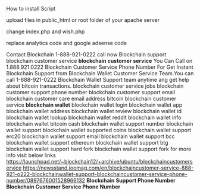 How to install Script

upload files in public_html or root folder of your apache server

change index.php and wish.php

replace analytics code and google adsense code

Contact Blockchain 1-888-921-0222 call now Blockchain support
blockchain customer service
<b>blockchain customer service</b>
You Can Call on 1.888.921.0222 Blockchain Customer Service Phone Number For Get Instant Blockchain Support from Blockchain Wallet Customer Service Team.You can call 1-888-921-0222 Blockchain Wallet Support team anytime ang get help about bitcoin transactions.
blockchain customer service jobs
blockchain customer support phone number
blockchain customer support email
blockchain customer care email address
bitcoin blockchain customer service
<b>blockchain wallet</b>
blockchain wallet login
blockchain wallet app
blockchain wallet address
blockchain wallet review
blockchain wallet id
blockchain wallet lookup
blockchain wallet reddit
blockchain wallet info
blockchain wallet bitcoin cash
blockchain wallet support number
blockchain wallet support
blockchain wallet supported coins
blockchain wallet support erc20
blockchain wallet support email
blockchain wallet support bcc
blockchain wallet support ethereum
blockchain wallet support btg
blockchain wallet support hard fork
blockchain wallet support fork
for more info visit below links
https://launchpad.net/~blockchain12/+archive/ubuntu/blockchaincustomerservice
https://newsstand.joomag.com/en/blockchaincustomer-service-888-921-o222-blockchainwallet-support-blockchaincustomer-service-phone-number/0897676001528966132 
<b>Blockchain Support Phone Number</b>
<b>Blockchain Customer Service Phone Number</b>
